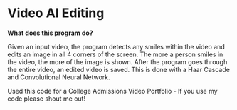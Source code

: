 # Video AI Editing

**What does this program do?**

Given an input video, the program detects any smiles within the video and edits an image in all 4 corners of the screen. The more a person smiles in the video, the more of the image is shown. After the program goes through the entire video, an edited video is saved. This is done with a Haar Cascade and Convolutional Neural Network.

Used this code for a College Admissions Video Portfolio - If you use my code please shout me out!

